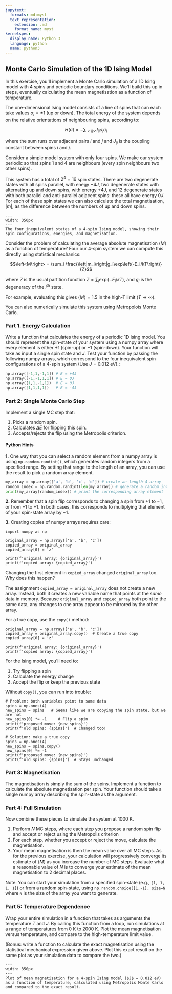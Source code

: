 ```yaml
---
jupytext:
  formats: md:myst
  text_representation:
    extension: .md
    format_name: myst
kernelspec:
  display_name: Python 3
  language: python
  name: python3
---
```


## Monte Carlo Simulation of the 1D Ising Model

In this exercise, you'll implement a Monte Carlo simulation of a 1D Ising model with 4 spins and periodic boundary conditions. We'll build this up in steps, eventually calculating the mean magnetisation as a function of temperature.

The one-dimensional Ising model consists of a line of spins that can each take values $\sigma_i = \pm1$ (up or down). The total energy of the system depends on the relative orientations of neighbouring spins, according to:

$$H(\sigma) = -\sum_{<ij>} J_{ij}\sigma_i\sigma_j$$

where the sum runs over adjacent pairs $i$ and $j$ and $J_{ij}$ is the coupling constant between spins $i$ and $j$.

Consider a simple model system with only four spins. We make our system periodic so that spins 1 and 4 are neighbours (every spin neighbours two other spins).

This system has a total of $2^4=16$ spin states. There are two degenerate states with all spins parallel, with enegy $-4J$, two degenerate states with alternating up and down spins, with energy $+4J$, and 12 degenerate states with both parallel and anti-parallel adjacent spins: these all have energy $0J$. For each of these spin states we can also calculate the total magnetisation, $|m|$, as the difference between the numbers of up and down spins.

```{figure} ./figures/4_spin_ising_model.png
---
width: 350px
---
The four inequivalent states of a 4-spin Ising model, showing their spin configurations, energies, and magnetisation.
```

Consider the problem of calculating the average absolute magnetisation $\left<M\right>$ as a function of temperature? Four our 4-spin system we can compute this directly using statistical mechanics:

$$\left<M\right> = \sum_i \frac{\left|m_i\right|g_i\exp\left(-E_i/kT\right)}{Z}$$

where $Z$ is the usual partition function $Z = \sum_i \exp\left(-E_i/kT\right)$, and $g_i$ is the degeneracy of the $i$<sup>th</sup> state.

For example, evaluating this gives $\left<M\right> = 1.5$ in the high-T limit ($T\to\infty$).

You can also numerically simulate this system using Metropolois Monte Carlo.

### Part 1. Energy Calculation
Write a function that calculates the energy of a periodic 1D Ising model. You should represent the spin-state of your system using a numpy array where every element is either $+1$ (spin-up) or $-1$ (spin-down). Your function will take as input a single spin state and $J$. Test your function by passing the following numpy arrays, which correspond to the four inequivalent spin configurations of a 4-spin system (Use $J = 0.012$ eV).:
```python
np.array([-1,1,-1,1]) # E = +4J
np.array([-1,-1,1,1]) # E = 0J
np.array([1,1,-1,1])  # E = 0J
np.array([1,1,1,1])   # E = -4J
```

### Part 2: Single Monte Carlo Step

Implement a single MC step that:
1. Picks a random spin.
2. Calculates $\Delta E$ for flipping this spin.
3. Accepts/rejects the flip using the Metropolis criterion.

#### Python Hints

**1.** One way that you can select a random element from a numpy array is using `np.random.randint()`, which generates random integers from a specified range. By setting that range to the length of an array, you can use the result to pick a random array element.

```python
my_array = np.array(['a', 'b', 'c', 'd']) # create an length-4 array
random_index = np.random.randint(len(my_array)) # generate a random integer between 0 and 3
print(my_array[random_index]) # print the corresponding array element
```

**2.** Remember that a spin flip corresponds to changing a spin from $+1$ to $-1$, or from $-1$ to $+1$. In both cases, this corresponds to multiplying that element of your spin-state array by $-1$.

**3.** Creating copies of numpy arrays requires care:

```{code-cell} python
import numpy as np

original_array = np.array(['a', 'b', 'c'])
copied_array = original_array
copied_array[0] = 'z'

print(f'original array: {original_array}')
print(f'copied array: {copied_array}')
```

Changing the first element in `copied_array` changed `original_array` too. Why does this happen? 

The assignment `copied_array = original_array` does not create a new array. Instead, both it creates a new variable name that points at the _same_ data in memory. Because `original_array` and `copied_array` both point to the same data, any changes to one array appear to be mirrored by the other array.

For a true copy, use the `copy()` method:

```{code-cell} python
original_array = np.array(['a', 'b', 'c'])
copied_array = original_array.copy()  # Create a true copy
copied_array[0] = 'z'

print(f'original array: {original_array}')
print(f'copied array: {copied_array}')
```

For the Ising model, you'll need to:
1. Try flipping a spin
2. Calculate the energy change
3. Accept the flip or keep the previous state

Without `copy()`, you can run into trouble:

```{code-cell} python
# Problem: both variables point to same data
spins = np.ones(4)
new_spins = spins   # Seems like we are copying the spin state, but we are not
new_spins[0] *= -1     # Flip a spin
print(f'proposed move: {new_spins}')
print(f'old spins: {spins}')  # Changed too!

# Solution: make a true copy
spins = np.ones(4)
new_spins = spins.copy()
new_spins[0] *= -1
print(f'proposed move: {new_spins}')
print(f'old spins: {spins}')  # Stays unchanged
```

### Part 3: Magnetisation

The magnetisation is simply the sum of the spins. Implement a function to calculate the absolute magnetisation per spin. Your function should take a single numpy array describing the spin-state as the argument.

### Part 4: Full Simulation

Now combine these pieces to simulate the system at 1000 K.

1. Perform $N$ MC steps, where each step you propose a random spin flip and accept or reject using the Metropolis criterion
2. For each step, whether you accept or reject the move, calculate the magnetisation.
3. Your mean magnetisation is then the mean value over all MC steps. As for the previous exercise, your calculation will progressively converge its estimate of $\left<M\right>$ as you increase the number of MC steps. Evaluate what a reasonable value of $N$ is to converge your estimate of the mean magnetisation to 2 decimal places.

Note: You can start your simulation from a specified spin-state (e.g., `[1, 1, 1, 1]`) or from a random spin-state, using `np.random.choice([1,-1], size=N` where `N` is the size of the array you want to generate.

### Part 5: Temperature Dependence

Wrap your entire simulation in a function that takes as arguments the temperature $T$ and $J$.
By calling this function from a loop, run simulations at a range of temperatures from 0 K to 2000 K.
Plot the mean magnetisation versus temperature, and compare to the high-temperature limit value.

(Bonus: write a function to calculate the exact magnetisation using the statistical mechanical expression given above. Plot this exact result on the same plot as your simulation data to compare the two.)

```{figure} ./figures/ising_MC_results.png
---
width: 350px
---
Plot of mean magnetisation for a 4-spin Ising model ($J$ = 0.012 eV) as a function of temperature, calculated using Metropolis Monte Carlo and compared to the exact result.
```
